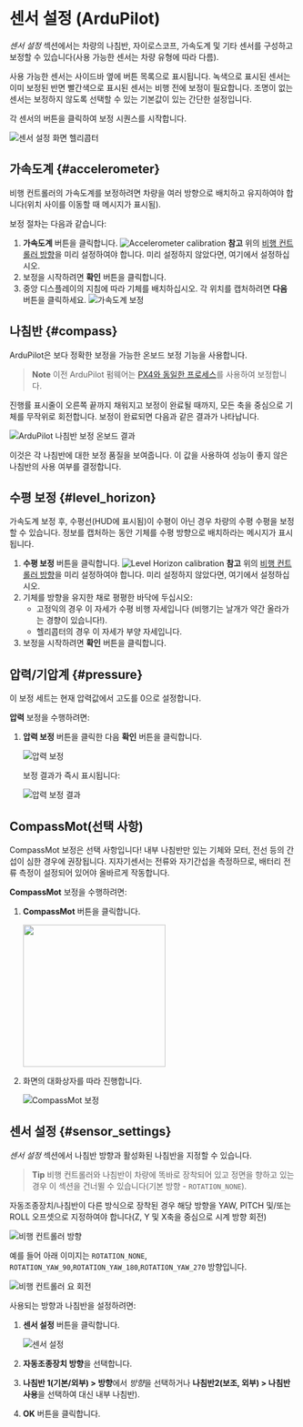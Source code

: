 # 센서 설정 (ArduPilot)

*센서 설정* 섹션에서는 차량의 나침반, 자이로스코프, 가속도계 및 기타 센서를 구성하고 보정할 수 있습니다(사용 가능한 센서는 차량 유형에 따라 다름).

사용 가능한 센서는 사이드바 옆에 버튼 목록으로 표시됩니다. 녹색으로 표시된 센서는 이미 보정된 반면 빨간색으로 표시된 센서는 비행 전에 보정이 필요합니다. 조명이 없는 센서는 보정하지 않도록 선택할 수 있는 기본값이 있는 간단한 설정입니다.

각 센서의 버튼을 클릭하여 보정 시퀀스를 시작합니다.

![센서 설정 화면 헬리콥터](../../../assets/setup/sensor/sensor_setup_overview_ardupilot.jpg)

## 가속도계  {#accelerometer}

비행 컨트롤러의 가속도계를 보정하려면 차량을 여러 방향으로 배치하고 유지하여야 합니다(위치 사이를 이동할 때 메시지가 표시됨).

보정 절차는 다음과 같습니다:

1. **가속도계** 버튼을 클릭합니다. ![Accelerometer calibration](../../../assets/setup/sensor/accelerometer_ardupilot.jpg) **참고** 위의 [비행 컨트롤러 방향](#flight_controller_orientation)을 미리 설정하여야 합니다. 미리 설정하지 않았다면, 여기에서 설정하십시오. 
2. 보정을 시작하려면 **확인** 버튼을 클릭합니다. 
3. 중앙 디스플레이의 지침에 따라 기체를 배치하십시오. 각 위치를 캡처하려면 **다음** 버튼을 클릭하세요. ![가속도계 보정](../../../assets/setup/sensor/accelerometer_positions_ardupilot.jpg)

## 나침반 {#compass}

ArduPilot은 보다 정확한 보정을 가능한 온보드 보정 기능을 사용합니다.

> **Note** 이전 ArduPilot 펌웨어는 [PX4와 동일한 프로세스](../SetupView/sensors_px4.md#compass)를 사용하여 보정합니다.

진행률 표시줄이 오른쪽 끝까지 채워지고 보정이 완료될 때까지, 모든 축을 중심으로 기체를 무작위로 회전합니다. 보정이 완료되면 다음과 같은 결과가 나타납니다.

![ArduPilot 나침반 보정 온보드 결과](../../../assets/setup/sensor_compass_ardupilot_onboard_calibration_result.jpg)

이것은 각 나침반에 대한 보정 품질을 보여줍니다. 이 값을 사용하여 성능이 좋지 않은 나침반의 사용 여부를 결정합니다.

## 수평 보정 {#level_horizon}

가속도계 보정 후, 수평선(HUD에 표시됨)이 수평이 아닌 경우 차량의 수평 수평을 보정할 수 있습니다. 정보를 캡처하는 동안 기체를 수평 방향으로 배치하라는 메시지가 표시됩니다.

1. **수평 보정** 버튼을 클릭합니다. ![Level Horizon calibration](../../../assets/setup/sensor_level_horizon.jpg) **참고** 위의 [비행 컨트롤러 방향](#flight_controller_orientation)을 미리 설정하여야 합니다. 미리 설정하지 않았다면, 여기에서 설정하십시오. 
2. 기체를 방향을 유지한 채로 평평한 바닥에 두십시오: 
    - 고정익의 경우 이 자세가 수평 비행 자세입니다 (비행기는 날개가 약간 올라가는 경향이 있습니다!).
    - 헬리콥터의 경우 이 자세가 부양 자세입니다.
3. 보정을 시작하려면 **확인** 버튼을 클릭합니다.

## 압력/기압계 {#pressure}

이 보정 세트는 현재 압력값에서 고도를 0으로 설정합니다.

**압력** 보정을 수행하려면:

1. **압력 보정** 버튼을 클릭한 다음 **확인** 버튼을 클릭합니다.
    
    ![압력 보정](../../../assets/setup/sensor/calibrate_pressure_ardupilot.jpg)
    
    보정 결과가 즉시 표시됩니다:
    
    ![압력 보정 결과](../../../assets/setup/sensor/calibrate_pressure_result_ardupilot.jpg)

## CompassMot(선택 사항)

CompassMot 보정은 선택 사항입니다! 내부 나침반만 있는 기체와 모터, 전선 등의 간섭이 심한 경우에 권장됩니다. 지자기센서는 전류와 자기간섭을 측정하므로, 배터리 전류 측정이 설정되어 있어야 올바르게 작동합니다.

**CompassMot** 보정을 수행하려면:

1. **CompassMot** 버튼을 클릭합니다.
    
    <img src="../../../assets/setup/sensor_compass_mot_menu.jpg" style="width: 250px;" />

2. 화면의 대화상자를 따라 진행합니다.
    
    ![CompassMot 보정](../../../assets/setup/sensor_compass_mot.jpg)

## 센서 설정 {#sensor_settings}

*센서 설정* 섹션에서 나침반 방향과 활성화된 나침반을 지정할 수 있습니다.

> **Tip** 비행 컨트롤러와 나침반이 차량에 똑바로 장착되어 있고 정면을 향하고 있는 경우 이 섹션을 건너뛸 수 있습니다(기본 방향 - `ROTATION_NONE`).

자동조종장치/나침반이 다른 방식으로 장착된 경우 해당 방향을 YAW, PITCH 및/또는 ROLL 오프셋으로 지정하여야 합니다(Z, Y 및 X축을 중심으로 시계 방향 회전)

![비행 컨트롤러 방향 ](../../../assets/setup/flight_controller_orientation.png)

예를 들어 아래 이미지는 `ROTATION_NONE`, `ROTATION_YAW_90`,`ROTATION_YAW_180`,`ROTATION_YAW_270` 방향입니다.

![비행 컨트롤러 요 회전](../../../assets/setup/flight_controller_yaw_rotation.png)

사용되는 방향과 나침반을 설정하려면:

1. **센서 설정** 버튼을 클릭합니다.
    
    ![센서 설정](../../../assets/setup/sensor/sensor_settings_ardupilot.jpg)

2. **자동조종장치 방향**을 선택합니다.

3. **나침반 1(기본/외부) > 방향**에서 *방향*을 선택하거나 **나침반2(보조, 외부) > 나침반 사용**을 선택하여 대신 내부 나침반).
4. **OK** 버튼을 클릭합니다.
